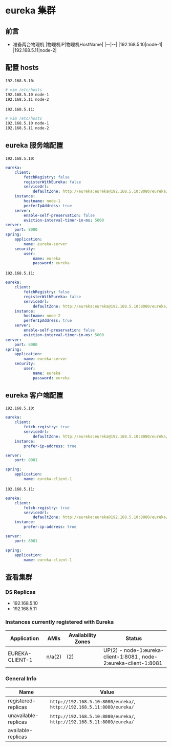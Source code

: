 # eureka 集群

## 前言

- 准备两台物理机
    |物理机IP|物理机HostName|
    |--|--|
    |192.168.5.10|node-1|
    |192.168.5.11|node-2|

## 配置 hosts

```192.168.5.10```:

```bash
# vim /etc/hosts
192.168.5.10 node-1
192.168.5.11 node-2
```

```192.168.5.11```:

```bash
# vim /etc/hosts
192.168.5.10 node-1
192.168.5.11 node-2
```

## eureka 服务端配置

```192.168.5.10```:

```yml
eureka:
    client:
        fetchRegistry: false
        registerWithEureka: false
        serviceUrl:
            defaultZone: http://eureka:eureka@192.168.5.10:8080/eureka/,http://eureka:eureka@192.168.5.11:8080/eureka/
    instance:
        hostname: node-1
        perferIpAddress: true
    server:
        enable-self-preservation: false
        eviction-interval-timer-in-ms: 5000
server:
    port: 8080
spring:
    application:
        name: eureka-server
    security:
        user:
            name: eureka
            password: eureka
```

```192.168.5.11```:

```yml
eureka:
    client:
        fetchRegistry: false
        registerWithEureka: false
        serviceUrl:
            defaultZone: http://eureka:eureka@192.168.5.10:8080/eureka/,http://eureka:eureka@192.168.5.11:8080/eureka/
    instance:
        hostname: node-2
        perferIpAddress: true
    server:
        enable-self-preservation: false
        eviction-interval-timer-in-ms: 5000
server:
    port: 8080
spring:
    application:
        name: eureka-server
    security:
        user:
            name: eureka
            password: eureka
```

## eureka 客户端配置

```192.168.5.10```:

```yml
eureka:
    client:
        fetch-registry: true
        serviceUrl:
            defaultZone: http://eureka:eureka@192.168.5.10:8080/eureka/,http://eureka:eureka@192.168.5.11:8080/eureka/
    instance:
        prefer-ip-address: true

server:
    port: 8081

spring:
    application:
        name: eureka-client-1
```

```192.168.5.11```:

```yml
eureka:
    client:
        fetch-registry: true
        serviceUrl:
            defaultZone: http://eureka:eureka@192.168.5.10:8080/eureka/,http://eureka:eureka@192.168.5.11:8080/eureka/
    instance:
        prefer-ip-address: true

server:
    port: 8081

spring:
    application:
        name: eureka-client-1
```

## 查看集群

### DS Replicas
- 192.168.5.10
- 192.168.5.11

### Instances currently registered with Eureka

|Application|AMIs|Availability Zones|Status|
|--|--|--|--|
|EUREKA-CLIENT-1|n/a(2)|(2)|UP(2) - node-1:eureka-client-1:8081 , node-2:eureka-client-1:8081|

### General Info
|Name|Value|
|--|--|
|registered-replicas|```http://192.168.5.10:8080/eureka/```, ```http://192.168.5.11:8080/eureka/```|
|unavailable-replicas|```http://192.168.5.10:8080/eureka/```, ```http://192.168.5.11:8080/eureka/```|
|available-replicas||
